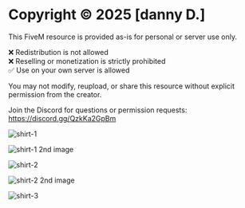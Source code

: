 # Copyright © 2025 [danny D.]

This FiveM resource is provided as-is for personal or server use only.

❌ Redistribution is not allowed  
❌ Reselling or monetization is strictly prohibited  
✅ Use on your own server is allowed

You may not modify, reupload, or share this resource without explicit permission from the creator.

Join the Discord for questions or permission requests: https://discord.gg/QzkKa2GpBm

![shirt-1](https://cdn.discordapp.com/attachments/1319472114956374090/1379335444663238758/image.png?ex=6851a9fc&is=6850587c&hm=087a5a760920466519d812d0bcaca75cc96117bf757f1d4db3ea0235aa2ef4e9&)

![shirt-1 2nd image](https://cdn.discordapp.com/attachments/1319472114956374090/1379335443761463376/image.png?ex=6851a9fc&is=6850587c&hm=180be818abbac9cadebbec767048eaead4944d2b9e37a084ca6dce6affd716c8&)

![shirt-2](https://cdn.discordapp.com/attachments/1319472114956374090/1379335444201996389/image.png?ex=6851a9fc&is=6850587c&hm=6feea14818f016e9bf243f9835e9cf76d9f06653603bc28f2ffcf304c29ec67a&)

![shirt-2 2nd image](https://cdn.discordapp.com/attachments/1319472114956374090/1379335444663238758/image.png?ex=6851a9fc&is=6850587c&hm=087a5a760920466519d812d0bcaca75cc96117bf757f1d4db3ea0235aa2ef4e9&)

![shirt-3](https://cdn.discordapp.com/attachments/1319472114956374090/1379335445506166864/image.png?ex=6851a9fd&is=6850587d&hm=e9b2198fc6c167b9d1673e07d6623fd220b7ee964fba392d6712bfb2568f3d29&)




